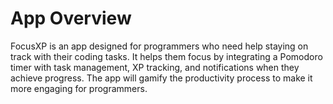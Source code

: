 # App Overview

FocusXP is an app designed for programmers who need help staying on track with their coding tasks. It helps them focus by integrating a Pomodoro timer with task management, XP tracking, and notifications when they achieve progress. The app will gamify the productivity process to make it more engaging for programmers.
